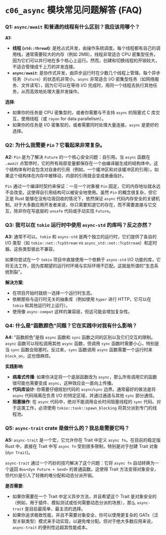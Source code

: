 # `c06_async` 模块常见问题解答 (FAQ)

### Q1: `async/await` 和普通的线程有什么区别？我应该用哪个？

**A1:**
- **线程 (`std::thread`)**: 是抢占式并发，由操作系统调度。每个线程都有自己的调用栈，通常需要较大的内存（例如 2MB）。线程非常适合 CPU 密集型任务，因为它们可以并行地在多个核心上运行。然而，创建和切换线程的开销较大，不适合管理成千上万的并发连接。
- **`async/await`**: 是协作式并发，由异步运行时在少数几个线程上管理。每个异步任务（`Future`）的状态机非常小。`async` 非常适合 I/O 密集型任务（如网络服务、文件读写），因为它可以在等待 I/O 完成时，用同一个线程去执行其他任务，从而高效地处理大量并发操作。

**选择**:
- 如果你的任务是 CPU 密集型的，或者你需要与不支持 `async` 的阻塞式 C 库交互，使用线程（或 `rayon` for data parallelism）。
- 如果你的任务是 I/O 密集型的，或者需要同时处理大量连接，`async` 是更好的选择。

### Q2: 为什么我需要 `Pin`？它看起来非常复杂。

**A2:**
`Pin` 是为了解决 `Future` 的一个核心安全问题：自引用。当 `async` 函数在 `.await` 点暂停时，它的所有局部变量都保存在一个由编译器生成的结构体中。这个结构体有时会包含对自身的引用（例如，一个缓冲区和对该缓冲区的引用）。如果这个结构体在内存中被移动，内部的引用就会变成悬垂指针。

`Pin` 通过一个编译时契约来保证：一旦一个对象被 `Pin` 固定，它的内存地址就永远不会改变。这使得自引用结构可以被安全地使用。虽然 `Pin` 的概念很复杂，但它正是 Rust 能够在没有垃圾回收的情况下，依然保证 `async` 代码内存安全的关键机制。对于大多数应用开发者来说，你只需要知道它的存在，而不需要直接与它交互，除非你在写底层的 `unsafe` 代码或手动实现 `Future`。

### Q3: 我可以在 `tokio` 运行时中使用 `async-std` 的库吗？反之亦然？

**A3:**
通常不可以。`tokio` 和 `async-std` 是两个独立的运行时，它们提供了各自的 I/O 类型（如 `tokio::net::TcpStream` vs `async_std::net::TcpStream`）和定时器。这些类型彼此不兼容。

如果你尝试在一个 `tokio` 项目中直接使用一个依赖于 `async-std` I/O 功能的库，它将无法工作，因为库期望的运行时环境与实际环境不匹配。这就是所谓的"生态系统割裂"。

**解决方案**:
- 在项目开始时就统一选择一个运行时生态。
- 依赖那些与运行时无关的抽象库（例如使用 `hyper` 进行 HTTP，它可以在 `tokio` 和其他运行时上运行）。
- 使用像 `async-compat` 这样的兼容层，但这可能会增加复杂性。

### Q4: 什么是"函数颜色"问题？它在实践中对我有什么影响？

**A4:**
"函数颜色"是指 `async` 函数和 `sync` 函数之间的区别以及它们交互的限制。`async` 函数可以轻松调用其他 `async` 函数，但调用 `sync` 函数时需要小心，特别是当 `sync` 函数会阻塞时。反过来，`sync` 函数调用 `async` 函数需要一个运行时来 `block_on`，这也很麻烦。

**实践影响**:
- **病毒式传播**: 如果你决定将一个底层函数改为 `async`，那么所有调用它的函数很可能也需要变成 `async`，这种效应会一直向上传播。
- **代码库设计**: 你需要仔细规划代码的 `async`/`sync` 边界。通常最好的做法是将 `async` 代码隔离在负责 I/O 的特定区域，并通过通道与其他 `sync` 部分通信。
- **阻塞操作**: 在 `async` 代码中，绝对不能调用会长时间阻塞线程的 `sync` 代码。对于这类工作，必须使用 `tokio::task::spawn_blocking` 将其分派到专门的线程池。

### Q5: `async-trait` crate 是做什么的？我总是需要它吗？

**A5:**
`async-trait` 是一个宏，它允许你在 Trait 中定义 `async fn`。在目前的稳定版 Rust 中，直接在 Trait 中写 `async fn` 受到很多限制，特别是对于创建 Trait 对象 (`dyn Trait`)。

`async-trait` 通过一个巧妙的技巧解决了这个问题：它将 `async fn` 自动转换为一个返回 `Box<dyn Future + Send>` 的普通函数。这使得 Trait 方法变得对象安全，但代价是引入了轻微的堆分配和动态分派开销。

**是否需要**:
- 如果你需要在一个 Trait 中定义异步方法，并且希望这个 Trait 是对象安全的（例如，用于插件、模拟测试或任何需要动态分派的场景），那么 `async-trait` 是目前最简单、最主流的选择。
- 如果你追求极致性能，并且不需要对象安全，你可以使用更复杂的 GATs（泛型关联类型）模式来手动实现，以避免堆分配。但对于绝大多数应用来说，`async-trait` 的便利性远超其性能成本。 